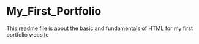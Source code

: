 # My_First_Portfolio
This readme file is about the basic and fundamentals of HTML for my first portfolio website
